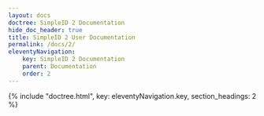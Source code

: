 ```yaml
---
layout: docs
doctree: SimpleID 2 Documentation
hide_doc_header: true
title: SimpleID 2 User Documentation
permalink: /docs/2/
eleventyNavigation:
    key: SimpleID 2 Documentation
    parent: Documentation
    order: 2
---
```



{% include "doctree.html", key: eleventyNavigation.key, section_headings: 2 %}

